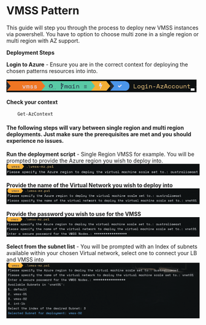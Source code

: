 # VMSS Pattern

This guide will step you through the process to deploy new VMSS instances via powershell. You have to option to choose multi zone in a single region or multi region with AZ support.


**Deployment Steps**

**Login to Azure** - Ensure you are in the correct context for deploying the chosen patterns resources into into.

![alt-text](docs/images/login.png)

**Check your context**

```text
    Get-AzContext
```
#### The following steps will vary between single region and multi region deployments. Just make sure the prerequisites are met and you should experience no issues.

**Run the deployment script** - Single Region VMSS for example. You will be prompted to provide the Azure region you wish to deploy into.
![alt-text](docs/images/runandlocation.png)

**Provide the name of the Virtual Network you wish to deploy into**
![alt-text](docs/images/vnet.png)

**Provide the password you wish to use for the VMSS**
![alt-text](docs/images/vmss-pw.png)

**Select from the subnet list**  - You will be prompted with an Index of subnets available within your chosen Virtual network, select one to connect your LB and VMSS into
![alt-text](docs/images/selectedsubnet.png)